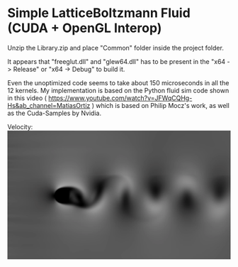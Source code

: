 # Simple LatticeBoltzmann Fluid (CUDA + OpenGL Interop)
Unzip the Library.zip and place "Common" folder inside the project folder.

It appears that "freeglut.dll" and "glew64.dll" has to be present in the "x64 -> Release" or "x64 -> Debug" to build it.

Even the unoptimized code seems to take about 150 microseconds in all the 12 kernels.
My implementation is based on the Python fluid sim code shown in this video ( https://www.youtube.com/watch?v=JFWqCQHg-Hs&ab_channel=MatiasOrtiz ) which is based on Philip Mocz's work, as well as the Cuda-Samples by Nvidia.
<div class="row">
  Velocity:
  <img src="Examples/FluidVelocity.png?raw=true" width="1000">
</div>
